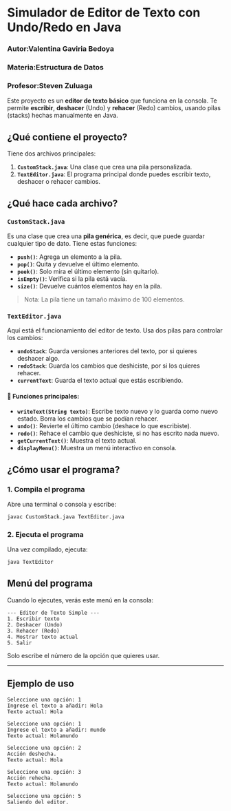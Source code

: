 #  Simulador de Editor de Texto con Undo/Redo en Java
### Autor:Valentina Gaviria Bedoya
### Materia:Estructura de Datos 
### Profesor:Steven Zuluaga

Este proyecto es un **editor de texto básico** que funciona en la consola. Te permite **escribir**, **deshacer** (Undo) y **rehacer** (Redo) cambios, usando pilas (stacks) hechas manualmente en Java.

##  ¿Qué contiene el proyecto?

Tiene dos archivos principales:

1. **`CustomStack.java`**: Una clase que crea una pila personalizada.
2. **`TextEditor.java`**: El programa principal donde puedes escribir texto, deshacer o rehacer cambios.

## ¿Qué hace cada archivo?

###  `CustomStack.java`

Es una clase que crea una **pila genérica**, es decir, que puede guardar cualquier tipo de dato. Tiene estas funciones:

* **`push()`**: Agrega un elemento a la pila.
* **`pop()`**: Quita y devuelve el último elemento.
* **`peek()`**: Solo mira el último elemento (sin quitarlo).
* **`isEmpty()`**: Verifica si la pila está vacía.
* **`size()`**: Devuelve cuántos elementos hay en la pila.

> Nota: La pila tiene un tamaño máximo de 100 elementos.

###  `TextEditor.java`

Aquí está el funcionamiento del editor de texto. Usa dos pilas para controlar los cambios:

* **`undoStack`**: Guarda versiones anteriores del texto, por si quieres deshacer algo.
* **`redoStack`**: Guarda los cambios que deshiciste, por si los quieres rehacer.
* **`currentText`**: Guarda el texto actual que estás escribiendo.

#### 🔹 Funciones principales:

* **`writeText(String texto)`**: Escribe texto nuevo y lo guarda como nuevo estado. Borra los cambios que se podían rehacer.
* **`undo()`**: Revierte el último cambio (deshace lo que escribiste).
* **`redo()`**: Rehace el cambio que deshiciste, si no has escrito nada nuevo.
* **`getCurrentText()`**: Muestra el texto actual.
* **`displayMenu()`**: Muestra un menú interactivo en consola.



## ¿Cómo usar el programa?

### 1. Compila el programa

Abre una terminal o consola y escribe:

```bash
javac CustomStack.java TextEditor.java
```
### 2. Ejecuta el programa

Una vez compilado, ejecuta:

```bash
java TextEditor
```
##  Menú del programa

Cuando lo ejecutes, verás este menú en la consola:

```
--- Editor de Texto Simple ---
1. Escribir texto
2. Deshacer (Undo)
3. Rehacer (Redo)
4. Mostrar texto actual
5. Salir
```

Solo escribe el número de la opción que quieres usar.

---

##  Ejemplo de uso

```
Seleccione una opción: 1
Ingrese el texto a añadir: Hola
Texto actual: Hola

Seleccione una opción: 1
Ingrese el texto a añadir: mundo
Texto actual: Holamundo

Seleccione una opción: 2
Acción deshecha.
Texto actual: Hola

Seleccione una opción: 3
Acción rehecha.
Texto actual: Holamundo

Seleccione una opción: 5
Saliendo del editor.
```